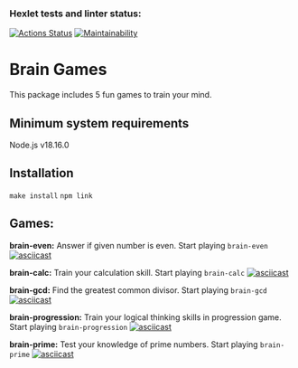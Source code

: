 ### Hexlet tests and linter status:
[![Actions Status](https://github.com/MiriyaMaria/frontend-project-44/workflows/hexlet-check/badge.svg)](https://github.com/MiriyaMaria/frontend-project-44/actions)
[![Maintainability](https://api.codeclimate.com/v1/badges/3f379166a6fed1d1b867/maintainability)](https://codeclimate.com/github/MiriyaMaria/frontend-project-44/maintainability)
# Brain Games
This package includes 5 fun games to train your mind.
## Minimum system requirements
Node.js v18.16.0
## Installation
`make install`
`npm link`
## Games:
**brain-even:** Answer if given number is even.
Start playing `brain-even`
[![asciicast](https://asciinema.org/a/9UmxEppkAwpBFojkWjU6upx5k.svg)](https://asciinema.org/a/9UmxEppkAwpBFojkWjU6upx5k)

**brain-calc:** Train your calculation skill.
Start playing `brain-calc`
[![asciicast](https://asciinema.org/a/GOiFcX8jCKJIIa1crXV7O2eEM.svg)](https://asciinema.org/a/GOiFcX8jCKJIIa1crXV7O2eEM)

**brain-gcd:** Find the greatest common divisor.
Start playing `brain-gcd`
[![asciicast](https://asciinema.org/a/nh5LcjdXxpYxA0a8aMUnpopao.svg)](https://asciinema.org/a/nh5LcjdXxpYxA0a8aMUnpopao)

**brain-progression:** Train your logical thinking skills in progression game.
Start playing `brain-progression`
[![asciicast](https://asciinema.org/a/yQPAoSbowutYdeeZ2EmQeK9Bp.svg)](https://asciinema.org/a/yQPAoSbowutYdeeZ2EmQeK9Bp)

**brain-prime:** Test your knowledge of prime numbers.
Start playing `brain-prime`
[![asciicast](https://asciinema.org/a/vJp5WJtLQcbm9LUw12eusw6JS.svg)](https://asciinema.org/a/vJp5WJtLQcbm9LUw12eusw6JS)